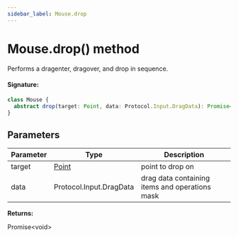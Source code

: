 ```yaml
---
sidebar_label: Mouse.drop
---
```


# Mouse.drop() method

Performs a dragenter, dragover, and drop in sequence.

#### Signature:

```typescript
class Mouse {
  abstract drop(target: Point, data: Protocol.Input.DragData): Promise<void>;
}
```

## Parameters

| Parameter | Type                          | Description                                    |
| --------- | ----------------------------- | ---------------------------------------------- |
| target    | [Point](./puppeteer.point.md) | point to drop on                               |
| data      | Protocol.Input.DragData       | drag data containing items and operations mask |

**Returns:**

Promise&lt;void&gt;
